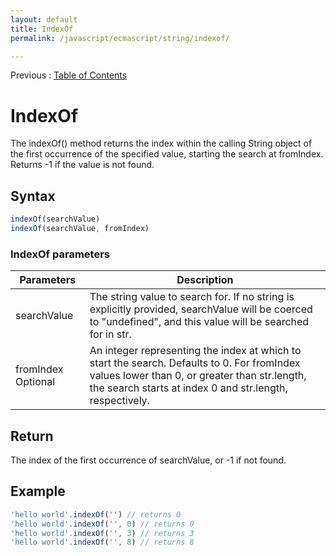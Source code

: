 ```yaml
---
layout: default
title: IndexOf
permalink: /javascript/ecmascript/string/indexof/

---
```


Previous : [Table of Contents](./index.md)


# IndexOf

The indexOf() method returns the index within the calling String object of the first occurrence of the specified value, starting the search at fromIndex. Returns -1 if the value is not found.


## Syntax

```javascript
indexOf(searchValue)
indexOf(searchValue, fromIndex)
```

### IndexOf parameters

| Parameters | Description |
| ---------- | ----------- |
| searchValue | The string value to search for. If no string is explicitly provided, searchValue will be coerced to "undefined", and this value will be searched for in str. |
| fromIndex  Optional | An integer representing the index at which to start the search. Defaults to 0. For fromIndex values lower than 0, or greater than str.length, the search starts at index 0 and str.length, respectively. |


## Return

The index of the first occurrence of searchValue, or -1 if not found.


## Example

```javascript
'hello world'.indexOf('') // returns 0
'hello world'.indexOf('', 0) // returns 0
'hello world'.indexOf('', 3) // returns 3
'hello world'.indexOf('', 8) // returns 8
```